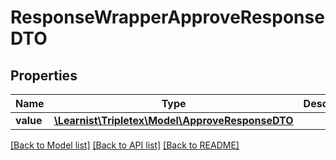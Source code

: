 # ResponseWrapperApproveResponseDTO

## Properties
Name | Type | Description | Notes
------------ | ------------- | ------------- | -------------
**value** | [**\Learnist\Tripletex\Model\ApproveResponseDTO**](ApproveResponseDTO.md) |  | [optional] 

[[Back to Model list]](../../README.md#documentation-for-models) [[Back to API list]](../../README.md#documentation-for-api-endpoints) [[Back to README]](../../README.md)

